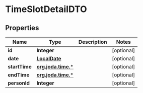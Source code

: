 # TimeSlotDetailDTO

## Properties
Name | Type | Description | Notes
------------ | ------------- | ------------- | -------------
**id** | **Integer** |  |  [optional]
**date** | [**LocalDate**](LocalDate.md) |  |  [optional]
**startTime** | [**org.joda.time.***](org.joda.time.*.md) |  |  [optional]
**endTime** | [**org.joda.time.***](org.joda.time.*.md) |  |  [optional]
**personId** | **Integer** |  |  [optional]
